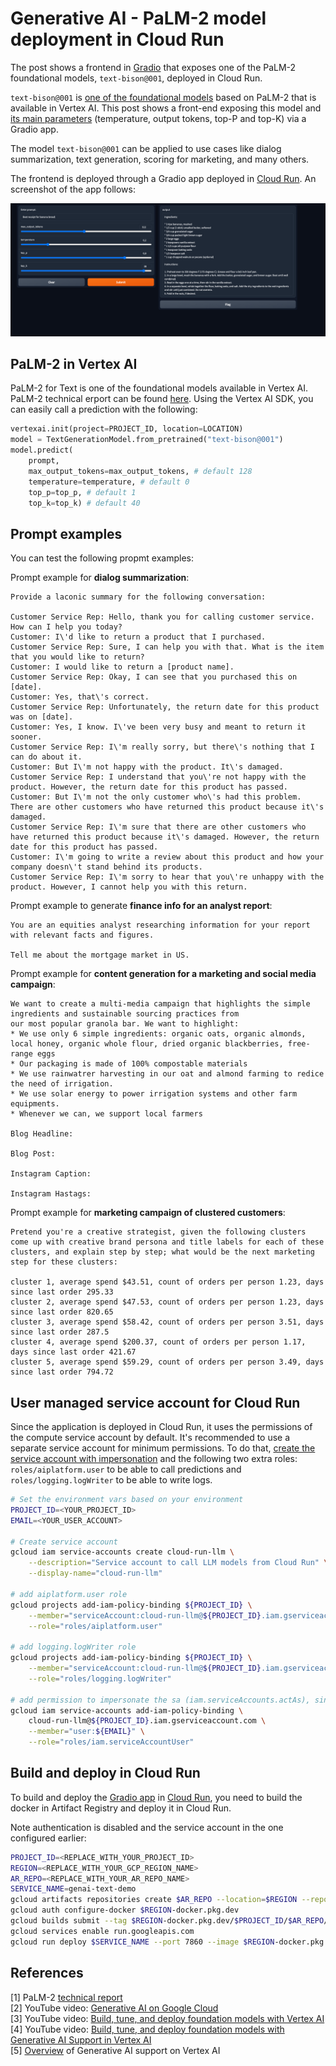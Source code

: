 # Generative AI - PaLM-2 model deployment in Cloud Run 

The post shows a frontend in [Gradio](https://gradio.app/) that exposes one of the PaLM-2 foundational models, `text-bison@001`, deployed in Cloud Run.

`text-bison@001` is [one of the foundational models](https://cloud.google.com/vertex-ai/docs/generative-ai/learn/models) based on PaLM-2 that is available in Vertex AI. This post shows a front-end exposing this model and [its main parameters](https://cloud.google.com/vertex-ai/docs/generative-ai/learn/models#parameter_definitions) (temperature, output tokens, top-P and top-K) via a Gradio app. 

The model `text-bison@001` can be applied to use cases like dialog summarization, text generation, scoring for marketing, and many others.

The frontend is deployed through a Gradio app deployed in [Cloud Run](https://cloud.google.com/run). An screenshot of the app follows:

![LLM Text demo](images/text-demo.png)


## PaLM-2 in Vertex AI

PaLM-2 for Text is one of the foundational models available in Vertex AI. PaLM-2 technical erport can be found [here](https://ai.google/static/documents/palm2techreport.pdf). Using the Vertex AI SDK, you can easily call a prediction with the following:

```py
vertexai.init(project=PROJECT_ID, location=LOCATION)
model = TextGenerationModel.from_pretrained("text-bison@001")
model.predict(
    prompt,
    max_output_tokens=max_output_tokens, # default 128
    temperature=temperature, # default 0
    top_p=top_p, # default 1
    top_k=top_k) # default 40
```

## Prompt examples

You can test the following propmt examples:

Prompt example for **dialog summarization**:
```
Provide a laconic summary for the following conversation:

Customer Service Rep: Hello, thank you for calling customer service. How can I help you today?    
Customer: I\'d like to return a product that I purchased.     
Customer Service Rep: Sure, I can help you with that. What is the item that you would like to return?      
Customer: I would like to return a [product name].      
Customer Service Rep: Okay, I can see that you purchased this on [date].     
Customer: Yes, that\'s correct.      
Customer Service Rep: Unfortunately, the return date for this product was on [date].     
Customer: Yes, I know. I\'ve been very busy and meant to return it sooner.     
Customer Service Rep: I\'m really sorry, but there\'s nothing that I can do about it.      
Customer: But I\'m not happy with the product. It\'s damaged.     
Customer Service Rep: I understand that you\'re not happy with the product. However, the return date for this product has passed.     
Customer: But I\'m not the only customer who\'s had this problem. There are other customers who have returned this product because it\'s damaged.     
Customer Service Rep: I\'m sure that there are other customers who have returned this product because it\'s damaged. However, the return date for this product has passed.      
Customer: I\'m going to write a review about this product and how your company doesn\'t stand behind its products.     
Customer Service Rep: I\'m sorry to hear that you\'re unhappy with the product. However, I cannot help you with this return. 
```

Prompt example to generate **finance info for an analyst report**:
```
You are an equities analyst researching information for your report with relevant facts and figures.

Tell me about the mortgage market in US.
```

Prompt example for **content generation for a marketing and social media campaign**:
```
We want to create a multi-media campaign that highlights the simple ingredients and sustainable sourcing practices from
our most popular granola bar. We want to highlight:
* We use only 6 simple ingredients: organic oats, organic almonds, local honey, organic whole flour, dried organic blackberries, free-range eggs
* Our packaging is made of 100% compostable materials
* We use rainwatrer harvesting in our oat and almond farming to redice the need of irrigation.
* We use solar energy to power irrigation systems and other farm equipments.
* Whenever we can, we support local farmers

Blog Headline:

Blog Post:

Instagram Caption:

Instagram Hastags:
```

Prompt example for **marketing campaign of clustered customers**:
```
Pretend you're a creative strategist, given the following clusters come up with creative brand persona and title labels for each of these clusters, and explain step by step; what would be the next marketing step for these clusters:

cluster 1, average spend $43.51, count of orders per person 1.23, days since last order 295.33
cluster 2, average spend $47.53, count of orders per person 1.23, days since last order 820.65
cluster 3, average spend $58.42, count of orders per person 3.51, days since last order 287.5
cluster 4, average spend $200.37, count of orders per person 1.17, days since last order 421.67
cluster 5, average spend $59.29, count of orders per person 3.49, days since last order 794.72
```


## User managed service account for Cloud Run

Since the application is deployed in Cloud Run, it uses the permissions of the compute service account by default. It's recommended to use a separate service account for minimum permissions. To do that, [create the service account with impersonation](https://cloud.google.com/run/docs/securing/service-identity) and the following two extra roles: `roles/aiplatform.user` to be able to call predictions and `roles/logging.logWriter` to be able to write logs.

```sh
# Set the environment vars based on your environment
PROJECT_ID=<YOUR_PROJECT_ID>
EMAIL=<YOUR_USER_ACCOUNT>

# Create service account
gcloud iam service-accounts create cloud-run-llm \
    --description="Service account to call LLM models from Cloud Run" \
    --display-name="cloud-run-llm"

# add aiplatform.user role
gcloud projects add-iam-policy-binding ${PROJECT_ID} \
    --member="serviceAccount:cloud-run-llm@${PROJECT_ID}.iam.gserviceaccount.com" \
    --role="roles/aiplatform.user"

# add logging.logWriter role
gcloud projects add-iam-policy-binding ${PROJECT_ID} \
    --member="serviceAccount:cloud-run-llm@${PROJECT_ID}.iam.gserviceaccount.com" \
    --role="roles/logging.logWriter"

# add permission to impersonate the sa (iam.serviceAccounts.actAs), since this is a user-namaged sa
gcloud iam service-accounts add-iam-policy-binding \
    cloud-run-llm@${PROJECT_ID}.iam.gserviceaccount.com \
    --member="user:${EMAIL}" \
    --role="roles/iam.serviceAccountUser"
```


## Build and deploy in Cloud Run

To build and deploy the [Gradio app](https://gradio.app/) in [Cloud Run](https://cloud.google.com/run/docs/quickstarts/deploy-container), you need to build the docker in Artifact Registry and deploy it in Cloud Run.

Note authentication is disabled and the service account in the one configured earlier:

```sh
PROJECT_ID=<REPLACE_WITH_YOUR_PROJECT_ID>
REGION=<REPLACE_WITH_YOUR_GCP_REGION_NAME>
AR_REPO=<REPLACE_WITH_YOUR_AR_REPO_NAME>
SERVICE_NAME=genai-text-demo
gcloud artifacts repositories create $AR_REPO --location=$REGION --repository-format=Docker
gcloud auth configure-docker $REGION-docker.pkg.dev
gcloud builds submit --tag $REGION-docker.pkg.dev/$PROJECT_ID/$AR_REPO/$SERVICE_NAME
gcloud services enable run.googleapis.com
gcloud run deploy $SERVICE_NAME --port 7860 --image $REGION-docker.pkg.dev/$PROJECT_ID/$AR_REPO/$SERVICE_NAME --service-account=cloud-run-llm@$PROJECT_ID.iam.gserviceaccount.com --allow-unauthenticated --region=$REGION --platform=managed  --project=$PROJECT_ID
```


## References

[1] PaLM-2 [technical report](https://ai.google/static/documents/palm2techreport.pdf)     
[2] YouTube video: [Generative AI on Google Cloud](https://youtu.be/Q1zF9pF6flw)      
[3] YouTube video: [Build, tune, and deploy foundation models with Vertex AI](https://youtu.be/yg2yHIKQ7oM)     
[4] YouTube video: [Build, tune, and deploy foundation models with Generative AI Support in Vertex AI](https://www.youtube.com/watch?v=-2rQ_AcQMF8)      
[5] [Overview](https://cloud.google.com/vertex-ai/docs/generative-ai/learn/overview) of Generative AI support on Vertex AI
